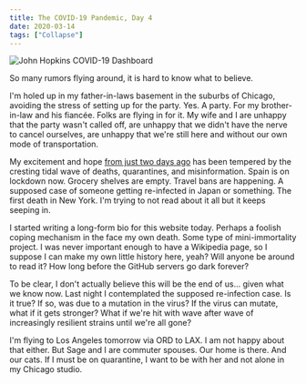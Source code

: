 ```yaml
---
title: The COVID-19 Pandemic, Day 4
date: 2020-03-14
tags: ["Collapse"]
---
```


![John Hopkins COVID-19 Dashboard](/rm_ation/images/coronavirus-dashboard.png)

So many rumors flying around, it is hard to know what to believe.

<!--x-->

I'm holed up in my father-in-laws basement in the suburbs of Chicago, avoiding the stress of setting up for the party. Yes. A party. For my brother-in-law and his fiancée. Folks are flying in for it. My wife and I are unhappy that the party wasn't called off, are unhappy that we didn't have the nerve to cancel ourselves, are unhappy that we're still here and without our own mode of transportation.

My excitement and hope [from just two days ago](/2020/03/12/the-covid-19-pandemic-day-2) has been tempered by the cresting tidal wave of deaths, quarantines, and misinformation. Spain is on lockdown now. Grocery shelves are empty. Travel bans are happening. A supposed case of someone getting re-infected in Japan or something. The first death in New York. I'm trying to not read about it all but it keeps seeping in.

I started writing a long-form bio for this website today. Perhaps a foolish coping mechanism in the face my own death. Some type of mini-immortality project. I was never important enough to have a Wikipedia page, so I suppose I can make my own little history here, yeah? Will anyone be around to read it? How long before the GitHub servers go dark forever?

To be clear, I don't actually believe this will be the end of us... given what we know now. Last night I contemplated the supposed re-infection case. Is it true? If so, was due to a mutation in the virus? If the virus can mutate, what if it gets stronger? What if we're hit with wave after wave of increasingly resilient strains until we're all gone?

I'm flying to Los Angeles tomorrow via ORD to LAX. I am not happy about that either. But Sage and I are commuter spouses. Our home is there. And our cats. If I must be on quarantine, I want to be with her and not alone in my Chicago studio.
